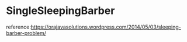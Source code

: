# SingleSleepingBarber
reference:https://orajavasolutions.wordpress.com/2014/05/03/sleeping-barber-problem/
